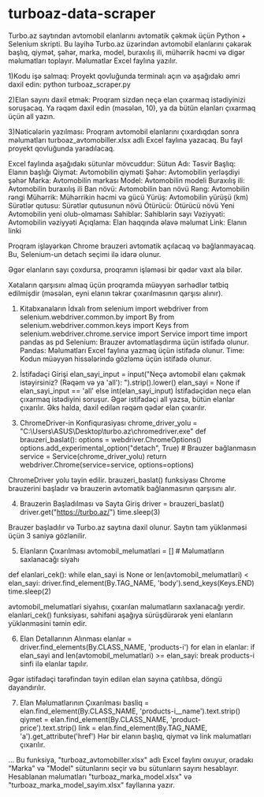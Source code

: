 # turboaz-data-scraper
 Turbo.az saytından avtomobil elanlarını avtomatik çəkmək üçün Python + Selenium skripti. Bu layihə Turbo.az üzərindən avtomobil elanlarını çəkərək başlıq, qiymət, şəhər, marka, model, buraxılış ili, mühərrik həcmi və digər məlumatları toplayır. Məlumatlar Excel faylına yazılır.
 
1)Kodu işə salmaq:
Proyekt qovluğunda terminalı açın və aşağıdakı əmri daxil edin: python turboaz_scraper.py

2)Elan sayını daxil etmək:
Proqram sizdən neçə elan çıxarmaq istədiyinizi soruşacaq. Ya rəqəm daxil edin (məsələn, 10), ya da bütün elanları çıxarmaq üçün all yazın.

3)Nəticələrin yazılması:
Proqram avtomobil elanlarını çıxardıqdan sonra məlumatları turboaz_avtomobiller.xlsx adlı Excel faylına yazacaq. Bu fayl proyekt qovluğunda yaradılacaq.

Excel faylında aşağıdakı sütunlar mövcuddur:
Sütun Adı:	Təsvir
Başlıq:	Elanın başlığı
Qiymət:	Avtomobilin qiyməti
Şəhər:	Avtomobilin yerləşdiyi şəhər
Marka:	Avtomobilin markası
Model:	Avtomobilin modeli
Buraxılış ili:	Avtomobilin buraxılış ili
Ban növü:	Avtomobilin ban növü
Rəng:	Avtomobilin rəngi
Mühərrik:	Mühərrikin həcmi və gücü
Yürüş:	Avtomobilin yürüşü (km)
Sürətlər qutusu:	Sürətlər qutusunun növü
Ötürücü:	Ötürücü növü
Yeni	Avtomobilin yeni olub-olmaması
Sahiblər:	Sahiblərin sayı
Vəziyyəti:	Avtomobilin vəziyyəti
Açıqlama:	Elan haqqında əlavə məlumat
Link:	Elanın linki



Proqram işləyərkən Chrome brauzeri avtomatik açılacaq və bağlanmayacaq. Bu, Selenium-un detach seçimi ilə idarə olunur.

Əgər elanların sayı çoxdursa, proqramın işləməsi bir qədər vaxt ala bilər.

Xətaların qarşısını almaq üçün proqramda müəyyən sərhədlər tətbiq edilmişdir (məsələn, eyni elanın təkrar çıxarılmasının qarşısı alınır).

1. Kitabxanaların İdxalı
from selenium import webdriver
from selenium.webdriver.common.by import By
from selenium.webdriver.common.keys import Keys
from selenium.webdriver.chrome.service import Service
import time
import pandas as pd
Selenium: Brauzer avtomatlaşdırma üçün istifadə olunur.
Pandas: Məlumatları Excel faylına yazmaq üçün istifadə olunur.
Time: Kodun müəyyən hissələrində gözləmə üçün istifadə olunur.

2. İstifadəçi Girişi
elan_sayi_input = input("Neçə avtomobil elanı çəkmək istəyirsiniz? (Rəqəm və ya 'all'): ").strip().lower()
elan_sayi = None if elan_sayi_input == 'all' else int(elan_sayi_input)
İstifadəçidən neçə elan çıxarmaq istədiyini soruşur.
Əgər istifadəçi all yazsa, bütün elanlar çıxarılır. Əks halda, daxil edilən rəqəm qədər elan çıxarılır.

3. ChromeDriver-in Konfiqurasiyası
chrome_driver_yolu = "C:\\Users\\ASUS\\Desktop\\turbo.az\\chromedriver.exe"
def brauzeri_baslat():
    options = webdriver.ChromeOptions()
    options.add_experimental_option("detach", True)  # Brauzer bağlanmasın
    service = Service(chrome_driver_yolu)
    return webdriver.Chrome(service=service, options=options)
   
ChromeDriver yolu təyin edilir.
brauzeri_baslat() funksiyası Chrome brauzerini başladır və brauzerin avtomatik bağlanmasının qarşısını alır.

4. Brauzerin Başladılması və Sayta Giriş
driver = brauzeri_baslat()
driver.get("https://turbo.az/")
time.sleep(3)

Brauzer başladılır və Turbo.az saytına daxil olunur.
Saytın tam yüklənməsi üçün 3 saniyə gözlənilir.

5. Elanların Çıxarılması
avtomobil_melumatlari = []  # Məlumatların saxlanacağı siyahı

def elanlari_cek():
    while elan_sayi is None or len(avtomobil_melumatlari) < elan_sayi:
        driver.find_element(By.TAG_NAME, 'body').send_keys(Keys.END)
        time.sleep(2)
        
avtomobil_melumatlari siyahısı, çıxarılan məlumatların saxlanacağı yerdir.
elanlari_cek() funksiyası, səhifəni aşağıya sürüşdürərək yeni elanların yüklənməsini təmin edir.

6. Elan Detallarının Alınması
elanlar = driver.find_elements(By.CLASS_NAME, 'products-i')
for elan in elanlar:
    if elan_sayi and len(avtomobil_melumatlari) >= elan_sayi:
        break
products-i sinfi ilə elanlar tapılır.

Əgər istifadəçi tərəfindən təyin edilən elan sayına çatılıbsa, döngü dayandırılır.

7. Elan Məlumatlarının Çıxarılması
basliq = elan.find_element(By.CLASS_NAME, 'products-i__name').text.strip()
qiymet = elan.find_element(By.CLASS_NAME, 'product-price').text.strip()
link = elan.find_element(By.TAG_NAME, 'a').get_attribute('href')
Hər bir elanın başlıq, qiymət və link məlumatları çıxarılır.

...
Bu funksiya, "turboaz_avtomobiller.xlsx" adlı Excel faylını oxuyur, oradakı "Marka" və "Model" sütunlarını seçir və bu sütunların sayını hesablayır. Hesablanan məlumatları "turboaz_marka_model.xlsx" və "turboaz_marka_model_sayim.xlsx" fayllarına yazır.
